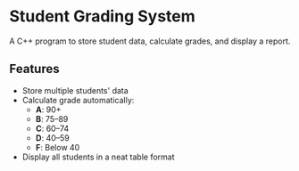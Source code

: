 # Student Grading System

A C++ program to store student data, calculate grades, and display a report.

## Features
- Store multiple students' data  
- Calculate grade automatically:  
  - **A**: 90+  
  - **B**: 75–89  
  - **C**: 60–74  
  - **D**: 40–59  
  - **F**: Below 40  
- Display all students in a neat table format  

